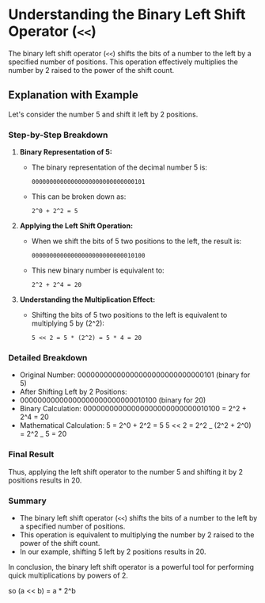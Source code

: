 # Understanding the Binary Left Shift Operator (`<<`)

The binary left shift operator (`<<`) shifts the bits of a number to the left by a specified number of positions. This operation effectively multiplies the number by 2 raised to the power of the shift count.

## Explanation with Example

Let's consider the number 5 and shift it left by 2 positions.

### Step-by-Step Breakdown

1. **Binary Representation of 5:**

   - The binary representation of the decimal number 5 is:
     ```
     00000000000000000000000000000101
     ```
   - This can be broken down as:
     ```
     2^0 + 2^2 = 5
     ```

2. **Applying the Left Shift Operation:**
   - When we shift the bits of 5 two positions to the left, the result is:
     ```
     00000000000000000000000000010100
     ```
   - This new binary number is equivalent to:
     ```
     2^2 + 2^4 = 20
     ```
3. **Understanding the Multiplication Effect:**
   - Shifting the bits of 5 two positions to the left is equivalent to multiplying 5 by \(2^2\):
     ```
     5 << 2 = 5 * (2^2) = 5 * 4 = 20
     ```

### Detailed Breakdown

- Original Number:
  00000000000000000000000000000101 (binary for 5)
- After Shifting Left by 2 Positions:
- 00000000000000000000000000010100 (binary for 20)
- Binary Calculation:
  00000000000000000000000000010100 = 2^2 + 2^4 = 20
- Mathematical Calculation:
  5 = 2^0 + 2^2 = 5
  5 << 2 = 2^2 _ (2^2 + 2^0) = 2^2 _ 5 = 20

### Final Result

Thus, applying the left shift operator to the number 5 and shifting it by 2 positions results in 20.

### Summary

- The binary left shift operator (`<<`) shifts the bits of a number to the left by a specified number of positions.
- This operation is equivalent to multiplying the number by 2 raised to the power of the shift count.
- In our example, shifting 5 left by 2 positions results in 20.

In conclusion, the binary left shift operator is a powerful tool for performing quick multiplications by powers of 2.

so (a << b) = a \* 2^b
